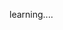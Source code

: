 learning....

<!---
JamesGarlic/JamesGarlic is a ✨ special ✨ repository because its `README.md` (this file) appears on your GitHub profile.
You can click the Preview link to take a look at your changes.
--->
